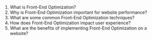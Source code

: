 

1. What is Front-End Optimization?
2. Why is Front-End Optimization important for website performance?
3. What are some common Front-End Optimization techniques?
4. How does Front-End Optimization impact user experience?
5. What are the benefits of implementing Front-End Optimization on a website?